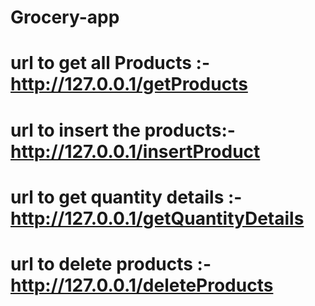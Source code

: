 # Grocery-app

# url to get all Products :- http://127.0.0.1/getProducts

# url to insert the products:- http://127.0.0.1/insertProduct

# url to  get quantity details :- http://127.0.0.1/getQuantityDetails

# url to delete products :- http://127.0.0.1/deleteProducts
